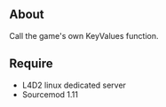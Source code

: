 ## About

Call the game's own KeyValues function.

## Require

- L4D2 linux dedicated server
- Sourcemod 1.11

